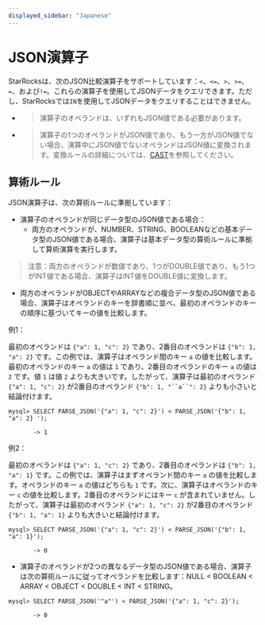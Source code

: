 ```yaml
---
displayed_sidebar: "Japanese"
---
```


# JSON演算子

StarRocksは、次のJSON比較演算子をサポートしています：`<`、`<=`、`>`、`>=`、`=`、および`!=`。これらの演算子を使用してJSONデータをクエリできます。ただし、StarRocksでは`IN`を使用してJSONデータをクエリすることはできません。

- > 演算子のオペランドは、いずれもJSON値である必要があります。

- > 演算子の1つのオペランドがJSON値であり、もう一方がJSON値でない場合、演算中にJSON値でないオペランドはJSON値に変換されます。変換ルールの詳細については、[CAST](./json-query-and-processing-functions/cast.md)を参照してください。

## 算術ルール

JSON演算子は、次の算術ルールに準拠しています：

- 演算子のオペランドが同じデータ型のJSON値である場合：
  - 両方のオペランドが、NUMBER、STRING、BOOLEANなどの基本データ型のJSON値である場合、演算子は基本データ型の算術ルールに準拠して算術演算を実行します。

> 注意：両方のオペランドが数値であり、1つがDOUBLE値であり、もう1つがINT値である場合、演算子はINT値をDOUBLE値に変換します。

- 両方のオペランドがOBJECTやARRAYなどの複合データ型のJSON値である場合、演算子はオペランドのキーを辞書順に並べ、最初のオペランドのキーの順序に基づいてキーの値を比較します。

例1：

最初のオペランドは `{"a": 1, "c": 2}` であり、2番目のオペランドは `{"b": 1, "a": 2}` です。この例では、演算子はオペランド間のキー `a` の値を比較します。最初のオペランドのキー `a` の値は `1` であり、2番目のオペランドのキー `a` の値は `2` です。値 `1` は値 `2` よりも大きいです。したがって、演算子は最初のオペランド `{"a": 1, "c": 2}` が2番目のオペランド `{"b": 1, "``a``": 2}` よりも小さいと結論付けます。

```plaintext
mysql> SELECT PARSE_JSON('{"a": 1, "c": 2}') < PARSE_JSON('{"b": 1, "a": 2} ');

       -> 1
```

例2：

最初のオペランドは `{"a": 1, "c": 2}` であり、2番目のオペランドは `{"b": 1, "a": 1}` です。この例では、演算子はまずオペランド間のキー `a` の値を比較します。オペランドのキー `a` の値はどちらも `1` です。次に、演算子はオペランドのキー `c` の値を比較します。2番目のオペランドにはキー `c` が含まれていません。したがって、演算子は最初のオペランド `{"a": 1, "c": 2}` が2番目のオペランド `{"b": 1, "a": 1}` よりも大きいと結論付けます。

```plaintext
mysql> SELECT PARSE_JSON('{"a": 1, "c": 2}') < PARSE_JSON('{"b": 1, "a": 1}');

       -> 0
```

- 演算子のオペランドが2つの異なるデータ型のJSON値である場合、演算子は次の算術ルールに従ってオペランドを比較します：NULL < BOOLEAN < ARRAY < OBJECT < DOUBLE < INT < STRING。

```plaintext
mysql> SELECT PARSE_JSON('"a"') < PARSE_JSON('{"a": 1, "c": 2}');

       -> 0
```
